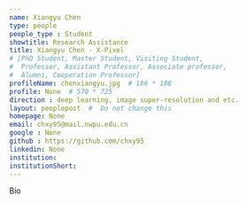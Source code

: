 ```yaml
---
name: Xiangyu Chen
type: people
people_type : Student
showtitle: Research Assistance
title: Xiangyu Chen - X-Pixel
# [PhD Student, Master Student, Visiting Student,
#  Professor, Assistant Professor, Associate professor,
#  Alumni, Cooperation Professor]
profileName: chenxiangyu.jpg  # 186 * 186
profile: None  # 570 * 725
direction : deep learning, image super-resolution and etc.
layout: peoplepost  #  Do not change this
homepage: None
email: chxy95@mail.nwpu.edu.cn
google : None
github : https://github.com/chxy95
linkedin: None
institution: 
institutionShort: 
---
```


Bio

